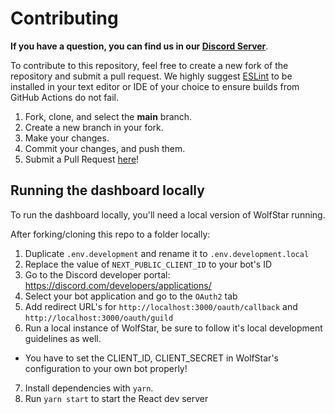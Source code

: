 # Contributing

**If you have a question, you can find us in our [Discord Server](https://join.wolfstar.rocks)**.

To contribute to this repository, feel free to create a new fork of the repository and
submit a pull request. We highly suggest [ESLint](https://eslint.org/) to be installed
in your text editor or IDE of your choice to ensure builds from GitHub Actions do not fail.

1. Fork, clone, and select the **main** branch.
2. Create a new branch in your fork.
3. Make your changes.
4. Commit your changes, and push them.
5. Submit a Pull Request [here](https://github.com/wolfstar-project/wolfstar.rocks/pulls)!

## Running the dashboard locally

To run the dashboard locally, you'll need a local version of WolfStar running.

After forking/cloning this repo to a folder locally:

1. Duplicate `.env.development` and rename it to `.env.development.local`
2. Replace the value of `NEXT_PUBLIC_CLIENT_ID` to your bot's ID
3. Go to the Discord developer portal: https://discord.com/developers/applications/
4. Select your bot application and go to the `OAuth2` tab
5. Add redirect URL's for `http://localhost:3000/oauth/callback` and `http://localhost:3000/oauth/guild`
6. Run a local instance of WolfStar, be sure to follow it's local development guidelines as well.

- You have to set the CLIENT_ID, CLIENT_SECRET in WolfStar's configuration to your own bot properly!

7. Install dependencies with `yarn`.
8. Run `yarn start` to start the React dev server

